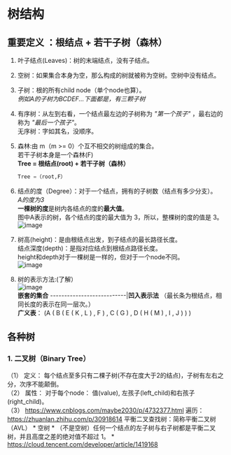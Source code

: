 # 树结构  
## 重要定义 ：根结点 + 若干子树（森林） 
1. 叶子结点(Leaves)：树的末端结点，没有子结点。 
2. 空树：如果集合本身为空，那么构成的树就被称为空树。空树中没有结点。
3. 子树：根的所有child node（单个node也算）。  
   *例如A的子树为BCDEF...下面都是，有三颗子树*
4. 有序树：从左到右看，一个结点最左边的子树称为 *"第一个孩子"* ，最右边的称为 *"最后一个孩子"*。  
   无序树：字如其名，没顺序。
5. 森林:由 m（m >= 0）个互不相交的树组成的集合。  
   若干子树本身是一个森林(F)   
   **Tree = 根结点(root) + 若干子树（森林）**
   ```python
   Tree =（root,F）
   ```
6. 结点的度（Degree）：对于一个结点，拥有的子树数（结点有多少分支）。  
   *A的度为3*  
   **一棵树的度**是树内各结点的度的**最大值**。  
   图中A表示的树，各个结点的度的最大值为 3，所以，整棵树的度的值是 3。
![image](https://user-images.githubusercontent.com/73490814/111908130-556e9e00-8a58-11eb-9e8b-3b54db97c6fc.png)

7. 树高(height)：是由根结点出发，到子结点的最长路径长度。  
   结点深度(depth)：是指对应结点到根结点路径长度。  
   height和depth对于一棵树是一样的，但对于一个node不同。  
  ![image](https://user-images.githubusercontent.com/73490814/111902935-061c7380-8a40-11eb-95ec-7499db31ab17.png)  
8. 树的表示方法:(了解）  
![image](https://user-images.githubusercontent.com/73490814/111908675-615b5f80-8a5a-11eb-989c-489e448569c5.png)  
**嵌套的集合** ---------------------------|**凹入表示法** （最长条为根结点，相同长度的表示在同一层次。）  
**广义表**： (A ( B ( E ( K , L ) , F ) , C ( G ) , D ( H ( M ) , I , J ) ) )  
## 各种树  
### 1. 二叉树（Binary Tree）  
（1） 定义： 每个结点至多只有二棵子树(不存在度大于2的结点)，子树有左右之分，次序不能颠倒。  
（2） 属性： 对于每个node： 值(value), 左孩子(left_child)和右孩子(right_child)。  
（3） https://www.cnblogs.com/maybe2030/p/4732377.html 
遍历：https://zhuanlan.zhihu.com/p/30918614
 平衡二叉查找树：简称平衡二叉树（AVL）
    * 空树
    * （不是空树）任何一个结点的左子树与右子树都是平衡二叉树，并且高度之差的绝对值不超过 1。
    * https://cloud.tencent.com/developer/article/1419168
